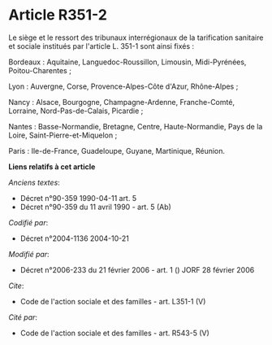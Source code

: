 # Article R351-2

Le siège et le ressort des tribunaux interrégionaux de la tarification sanitaire et sociale institués par l'article L. 351-1
sont ainsi fixés : 

Bordeaux : Aquitaine, Languedoc-Roussillon, Limousin, Midi-Pyrénées, Poitou-Charentes ; 

Lyon : Auvergne, Corse, Provence-Alpes-Côte d'Azur, Rhône-Alpes ; 

Nancy : Alsace, Bourgogne, Champagne-Ardenne, Franche-Comté, Lorraine, Nord-Pas-de-Calais, Picardie ; 

Nantes : Basse-Normandie, Bretagne, Centre, Haute-Normandie, Pays de la Loire, Saint-Pierre-et-Miquelon ; 

Paris : Ile-de-France, Guadeloupe, Guyane, Martinique, Réunion.

**Liens relatifs à cet article**

_Anciens textes_:

  - Décret n°90-359 1990-04-11 art. 5
  - Décret n°90-359 du 11 avril 1990 - art. 5 (Ab)

_Codifié par_:

  - Décret n°2004-1136 2004-10-21

_Modifié par_:

  - Décret n°2006-233 du 21 février 2006 - art. 1 () JORF 28 février 2006

_Cite_:

  - Code de l'action sociale et des familles - art. L351-1 (V)

_Cité par_:

  - Code de l'action sociale et des familles - art. R543-5 (V)
